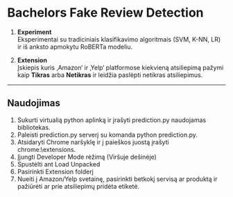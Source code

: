 # Bachelors Fake Review Detection

1. **Experiment**  
   Eksperimentai su tradiciniais klasifikavimo algoritmais (SVM, K-NN, LR) ir iš anksto apmokytu RoBERTa modeliu.

2. **Extension**  
   Įskiepis kuris ‚Amazon‘ ir ‚Yelp‘ platformose kiekvieną atsiliepimą pažymi kaip **Tikras** arba **Netikras** ir leidžia paslėpti netikras atsiliepimus.

---

## Naudojimas 
1. Sukurti virtualią python aplinką ir įrašyti prediction.py naudojamas bibliotekas.
2. Paleisti prediction.py serverį su komanda python prediction.py.
3. Atsidaryti Chrome naršyklę ir į paieškos juostą įrašyti chrome:\\extensions.
4. Įjungti Developer Mode rėžimą (Viršuje dešinėje)
5. Spustėlti ant Load Unpacked
6. Pasirinkti Extension folderį
7. Nueiti į Amazon/Yelp svetainę, pasirinkti betkokį servisą ar produktą ir pažiūrėti ar prie atsiliepimų pridėta etiketė. 


